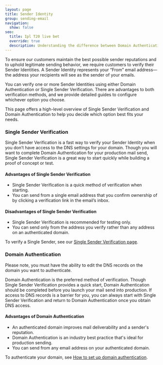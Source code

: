 ```yaml
---
layout: page
title: Sender Identity
group: sending-email
navigation:
  show: false
seo:
  title: Ipl T20 live bet
  override: true
  description: Understanding the difference between Domain Authentication and verifying a Single Sender.
---
```


To ensure our customers maintain the best possible sender reputations and to uphold legitimate sending behavior, we require customers to verify their Sender Identities. A Sender Identity represents your “From” email address—the address your recipients will see as the sender of your emails.

You can verify one or more Sender Identities using either Domain Authentication or Single Sender Verification. There are advantages to both verification methods, and we provide detailed guides to configure whichever option you choose.

This page offers a high-level overview of Single Sender Verification and Domain Authentication to help you decide which option best fits your needs.

### Single Sender Verification

Single Sender Verification is a fast way to verify your Sender Identity when you don’t have access to the DNS settings for your domain. Though you will want to complete Domain Authentication for your production mail send, Single Sender Verification is a great way to start quickly while building a proof of concept or test.

#### Advantages of Single Sender Verification

- Single Sender Verification is a quick method of verification when starting.
- You can send from a single email address that you confirm ownership of by clicking a verification link in the email’s inbox.

#### Disadvantages of Single Sender Verification

- Single Sender Verification is recommended for testing only.
- You can send only from the address you verify rather than any address on an authenticated domain.

To verify a Single Sender, see our [Single Sender Verification page]({{root_url}}/ui/sending-email/sender-verification).

### Domain Authentication

<call-out>

Please note, you must have the ability to edit the DNS records on the domain you want to authenticate.

</call-out>

Domain Authentication is the preferred method of verification. Though Single Sender Verification provides a quick start, Domain Authentication should be completed before you launch your mail send into production. If access to DNS records is a barrier for you, you can always start with Single Sender Verification and return to Domain Authentication once you obtain DNS access.

#### Advantages of Domain Authentication

- An authenticated domain improves mail deliverability and a sender's reputation.
- Domain Authentication is an industry best practice that's ideal for production sending.
- You can send from any email address on your authenticated domain.

To authenticate your domain, see [How to set up domain authentication]({{root_url}}/ui/account-and-settings/how-to-set-up-domain-authentication/).
